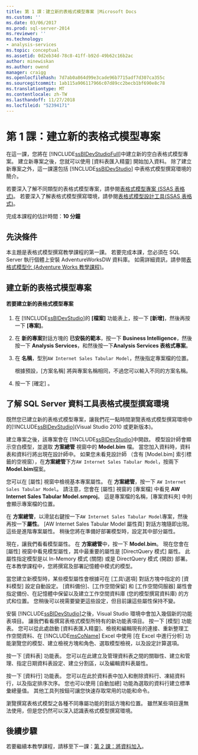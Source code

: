 ```yaml
---
title: 第 1 課：建立新的表格式模型專案 |Microsoft Docs
ms.custom: ''
ms.date: 03/06/2017
ms.prod: sql-server-2014
ms.reviewer: ''
ms.technology:
- analysis-services
ms.topic: conceptual
ms.assetid: 0d2eb34d-78c8-41ff-b92d-49b62c16b2ac
author: minewiskan
ms.author: owend
manager: craigg
ms.openlocfilehash: 7d7ab0a864d99e3cade96b7715adf7d307ca355c
ms.sourcegitcommit: 1ab115a906117966c07d89cc2becb1bf690e8c78
ms.translationtype: MT
ms.contentlocale: zh-TW
ms.lasthandoff: 11/27/2018
ms.locfileid: "52394171"
---
```

# <a name="lesson-1-create-a-new-tabular-model-project"></a>第 1 課：建立新的表格式模型專案
  在這一課，您將在 [!INCLUDE[ssBIDevStudioFull](../includes/ssbidevstudiofull-md.md)]中建立新的空白表格式模型專案。 建立新專案之後，您就可以使用 [資料表匯入精靈] 開始加入資料。 除了建立新專案之外，這一課還包括 [!INCLUDE[ssBIDevStudio](../includes/ssbidevstudio-md.md)] 中表格式模型撰寫環境的簡介。  
  
 若要深入了解不同類型的表格式模型專案，請參閱[表格式模型專案 &#40;SSAS 表格式&#41;](tabular-models/tabular-model-projects-ssas-tabular.md)。 若要深入了解表格式模型撰寫環境，請參閱[表格式模型設計工具&#40;SSAS 表格式&#41;](tabular-model-designer-ssas-tabular.md)。  
  
 完成本課程的估計時間：**10 分鐘**  
  
## <a name="prerequisites"></a>先決條件  
 本主題是表格式模型撰寫教學課程的第一課。 若要完成本課，您必須在 SQL Server 執行個體上安裝 AdventureWorksDW 資料庫。 如需詳細資訊，請參閱[表格式模型化 &#40;Adventure Works 教學課程&#41;](tabular-modeling-adventure-works-tutorial.md)。  
  
## <a name="create-a-new-tabular-model-project"></a>建立新的表格式模型專案  
  
#### <a name="to-create-a-new-tabular-model-project"></a>若要建立新的表格式模型專案  
  
1.  在 [!INCLUDE[ssBIDevStudio](../includes/ssbidevstudio-md.md)]的 **[檔案]** 功能表上，按一下 **[新增]**，然後再按一下 **[專案]**。  
  
2.  在 **新的專案**對話方塊的 **已安裝的範本**，按一下  **Business Intelligence**，然後按一下  **Analysis Services**，和然後按一下**Analysis Services 表格式專案**。  
  
3.  在 **名稱**，型別`AW Internet Sales Tabular Model`，然後指定專案檔的位置。  
  
     根據預設，[方案名稱] 將與專案名稱相同，不過您可以輸入不同的方案名稱。  
  
4.  按一下 [確定] 。  
  
## <a name="understanding-the-sql-server-data-tools-tabular-model-authoring-environment"></a>了解 SQL Server 資料工具表格式模型撰寫環境  
 既然您已建立新的表格式模型專案，讓我們花一點時間瀏覽表格式模型撰寫環境中的[!INCLUDE[ssBIDevStudio](../includes/ssbidevstudio-md.md)](Visual Studio 2010 或更新版本)。  
  
 建立專案之後，該專案會在 [!INCLUDE[ssBIDevStudio](../includes/ssbidevstudio-md.md)]中開啟。 模型設計師會顯示空白模型，並選取 **方案總管** 視窗中的 **Model.bim** 檔。 當您加入資料時，資料表和資料行將出現在設計師中。 如果您未看見設計師 （含有 [Model.bim] 索引標籤的空視窗），在**方案總管**下方`AW Internet Sales Tabular Model`，按兩下**Model.bim**檔案。  
  
 您可以在 [屬性] 視窗中檢視基本專案屬性。 在 **方案總管**，按一下  `AW Internet Sales Tabular Model`。 請注意，您會在 [屬性] 視窗的 [專案檔] 中看見 **AW Internet Sales Tabular Model.smproj**。 這是專案檔的名稱，[專案資料夾] 中則會顯示專案檔的位置。  
  
 在 **方案總管**，以滑鼠右鍵按一下`AW Internet Sales Tabular Model`專案，然後再按一下**屬性**。 [AW Internet Sales Tabular Model 屬性頁] 對話方塊隨即出現。 這些是進階專案屬性。 稍後您將在準備好部署模型時，設定其中部分屬性。  
  
 現在，讓我們看看模型屬性。 在 **方案總管**中，按一下 **Model.bim**。 現在您會在 [屬性] 視窗中看見模型屬性，其中最重要的屬性是 [DirectQuery 模式] 屬性。 此屬性指定模型是以 In-Memory 模式 (關閉) 或是 DirectQuery 模式 (開啟) 部署。 在本教學課程中，您將撰寫及部署記憶體中模式的模型。  
  
 當您建立新模型時，某些模型屬性會根據可在 [工具\選項] 對話方塊中指定的 [資料模型] 設定自動設定。 [資料備份]、[工作空間保留] 和 [工作空間伺服器] 屬性會指定備份、在記憶體中保留以及建立工作空間資料庫 (您的模型撰寫資料庫) 的方式和位置。 您稍後可以視需要變更這些設定，但目前讓這些屬性保持不變。  
  
 安裝 [!INCLUDE[ssBIDevStudio](../includes/ssbidevstudio-md.md)]之後，Visual Studio 環境中會加入幾個新的功能表項目。 讓我們看看撰寫表格式模型所特有的新功能表項目。 按一下 [模型] 功能表。 您可以從此處啟動 [資料表匯入精靈]、檢視和編輯現有的連接、重新整理工作空間資料、在 [!INCLUDE[msCoName](../includes/msconame-md.md)] Excel 中使用 [在 Excel 中進行分析] 功能瀏覽您的模型、建立檢視方塊和角色、選取模型檢視，以及設定計算選項。  
  
 按一下 [資料表] 功能表。 您可以在此建立及管理資料表之間的關聯性、建立和管理、指定日期資料表設定、建立分割區，以及編輯資料表屬性。  
  
 按一下 [資料行] 功能表。 您可以在此於資料表中加入和刪除資料行、凍結資料行，以及指定排序次序。 您也可以使用 [自動加總] 功能為選取的資料行建立標準彙總量值。 其他工具列按鈕可讓您快速存取常用的功能和命令。  
  
 瀏覽撰寫表格式模型之各種不同專屬功能的對話方塊和位置。 雖然某些項目還無法使用，但是您仍然可以深入認識表格式模型撰寫環境。  
  
## <a name="next-steps"></a>後續步驟  
 若要繼續本教學課程，請移至下一課：[第 2 課：將資料加入](lesson-2-add-data.md)。  
  
  
